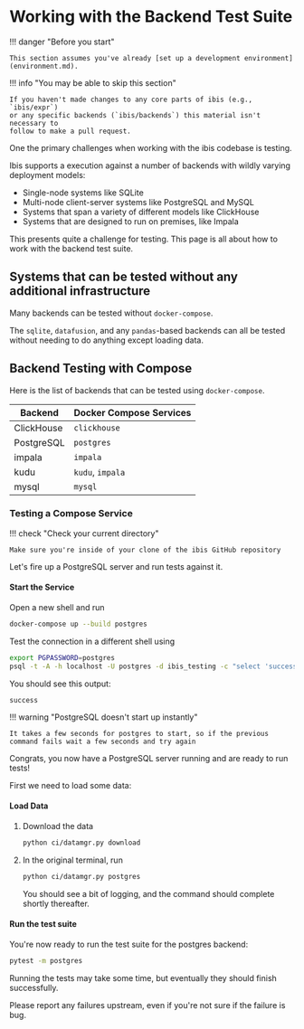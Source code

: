 # Working with the Backend Test Suite

!!! danger "Before you start"

    This section assumes you've already [set up a development environment](environment.md).

!!! info "You may be able to skip this section"

    If you haven't made changes to any core parts of ibis (e.g., `ibis/expr`)
    or any specific backends (`ibis/backends`) this material isn't necessary to
    follow to make a pull request.

One the primary challenges when working with the ibis codebase is testing.

Ibis supports a execution against a number of backends with wildly varying
deployment models:

- Single-node systems like SQLite
- Multi-node client-server systems like PostgreSQL and MySQL
- Systems that span a variety of different models like ClickHouse
- Systems that are designed to run on premises, like Impala

This presents quite a challenge for testing. This page is all about how to work
with the backend test suite.

## Systems that can be tested without any additional infrastructure

Many backends can be tested without `docker-compose`.

The `sqlite`, `datafusion`, and any `pandas`-based backends can all be tested
without needing to do anything except loading data.

## Backend Testing with Compose

Here is the list of backends that can be tested using `docker-compose`.

| Backend    | Docker Compose Services |
| ---------- | ----------------------- |
| ClickHouse | `clickhouse`            |
| PostgreSQL | `postgres`              |
| impala     | `impala`                |
| kudu       | `kudu`, `impala`        |
| mysql      | `mysql`                 |

### Testing a Compose Service

!!! check "Check your current directory"

    Make sure you're inside of your clone of the ibis GitHub repository

Let's fire up a PostgreSQL server and run tests against it.

#### Start the Service

Open a new shell and run

```sh
docker-compose up --build postgres
```

Test the connection in a different shell using

```sh
export PGPASSWORD=postgres
psql -t -A -h localhost -U postgres -d ibis_testing -c "select 'success'"
```

You should see this output:

```console
success
```

!!! warning "PostgreSQL doesn't start up instantly"

    It takes a few seconds for postgres to start, so if the previous
    command fails wait a few seconds and try again

Congrats, you now have a PostgreSQL server running and are ready to run tests!

First we need to load some data:

#### Load Data

1.  Download the data

    ```sh
    python ci/datamgr.py download
    ```

2.  In the original terminal, run

    ```sh
    python ci/datamgr.py postgres
    ```

    You should see a bit of logging, and the command should complete shortly thereafter.

#### Run the test suite

You're now ready to run the test suite for the postgres backend:

```sh
pytest -m postgres
```

Running the tests may take some time, but eventually they should finish successfully.

Please report any failures upstream, even if you're not sure if the failure is bug.
